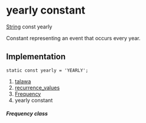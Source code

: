 
<div>

# yearly constant

</div>


[String](https://api.flutter.dev/flutter/dart-core/String-class.html)
const yearly



Constant representing an event that occurs every year.



## Implementation

``` language-dart
static const yearly = 'YEARLY';
```







1.  [talawa](../../index.md)
2.  [recurrence_values](../../constants_recurrence_values/)
3.  [Frequency](../../constants_recurrence_values/Frequency-class.md)
4.  yearly constant

##### Frequency class







